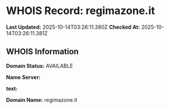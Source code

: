 # WHOIS Record: regimazone.it

**Last Updated:** 2025-10-14T03:26:11.380Z
**Checked At:** 2025-10-14T03:26:11.381Z

## WHOIS Information

**Domain Status:** AVAILABLE

**Name Server:** 

**text:** 

**Domain Name:** regimazone.it

